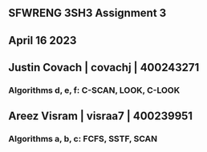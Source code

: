 ## SFWRENG 3SH3 Assignment 3
## April 16 2023
## Justin Covach | covachj | 400243271
### Algorithms d, e, f: C-SCAN, LOOK, C-LOOK
## Areez Visram  | visraa7 | 400239951
### Algorithms a, b, c: FCFS, SSTF, SCAN